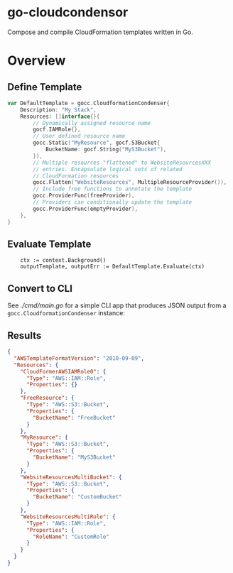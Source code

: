 # go-cloudcondensor

Compose and compile CloudFormation templates written in Go.

# Overview

## Define Template

```go
var DefaultTemplate = gocc.CloudformationCondenser{
	Description: "My Stack",
	Resources: []interface{}{
		// Dynamically assigned resource name
		gocf.IAMRole{},
		// User defined resource name
		gocc.Static("MyResource", gocf.S3Bucket{
			BucketName: gocf.String("MyS3Bucket"),
		}),
		// Multiple resources "flattened" to WebsiteResourcesXXX
		// entries. Encapsulate logical sets of related
		// CloudFormation resources
		gocc.Flatten("WebsiteResources", MultipleResourceProvider()),
		// Include free functions to annotate the template
		gocc.ProviderFunc(freeProvider),
		// Providers can conditionally update the template
		gocc.ProviderFunc(emptyProvider),
	},
}
```

## Evaluate Template

```
	ctx := context.Background()
	outputTemplate, outputErr := DefaultTemplate.Evaluate(ctx)
```

## Convert to CLI

See _./cmd/main.go_ for a simple CLI app that produces
JSON output from a `gocc.CloudformationCondenser` instance:

## Results

```json
{
  "AWSTemplateFormatVersion": "2010-09-09",
  "Resources": {
    "CloudFormerAWSIAMRole0": {
      "Type": "AWS::IAM::Role",
      "Properties": {}
    },
    "FreeResource": {
      "Type": "AWS::S3::Bucket",
      "Properties": {
        "BucketName": "FreeBucket"
      }
    },
    "MyResource": {
      "Type": "AWS::S3::Bucket",
      "Properties": {
        "BucketName": "MyS3Bucket"
      }
    },
    "WebsiteResourcesMultiBucket": {
      "Type": "AWS::S3::Bucket",
      "Properties": {
        "BucketName": "CustomBucket"
      }
    },
    "WebsiteResourcesMultiRole": {
      "Type": "AWS::IAM::Role",
      "Properties": {
        "RoleName": "CustomRole"
      }
    }
  }
}
```